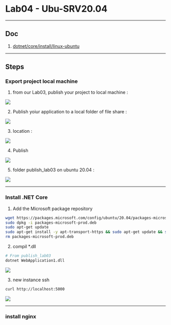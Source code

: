 # Lab04 - Ubu-SRV20.04

---

## Doc
1. [dotnet/core/install/linux-ubuntu](https://learn.microsoft.com/en-us/dotnet/core/install/linux-ubuntu)

---

## Steps
### Export project local machine
1. from our Lab03, publish your project to local machine :

[<img src="https://i.imgur.com/EKxlWGl.png">](https://i.imgur.com/EKxlWGl.png)

2. Publish yoiur application to a local folder of file share :

[<img src="https://i.imgur.com/l0ZqMTn.png">](https://i.imgur.com/l0ZqMTn.png)

3. location :

[<img src="https://i.imgur.com/FHUWG2B.png">](https://i.imgur.com/FHUWG2B.png)

4. Publish

[<img src="https://i.imgur.com/G0MXgb8.png">](https://i.imgur.com/G0MXgb8.png)

5. folder publish_lab03 on ubuntu 20.04 :

[<img src="https://i.imgur.com/RS8KCcf.png">](https://i.imgur.com/RS8KCcf.png)

----

### Install .NET Core
1. Add the Microsoft package repository
````sh
wget https://packages.microsoft.com/config/ubuntu/20.04/packages-microsoft-prod.deb -O packages-microsoft-prod.deb
sudo dpkg -i packages-microsoft-prod.deb
sudo apt-get update
sudo apt-get install -y apt-transport-https && sudo apt-get update && sudo apt-get install -y aspnetcore-runtime-6.0
rm packages-microsoft-prod.deb
````

2. compil *.dll
````sh
# From publish_lab03
dotnet WebApplication1.dll
````

[<img src="https://i.imgur.com/U2dLfdh.png">](https://i.imgur.com/U2dLfdh.png)

3. new instance ssh
````sh
curl http://localhost:5000
````

[<img src="https://i.imgur.com/0yxxvA8.png">](https://i.imgur.com/0yxxvA8.png)

---

### install nginx
